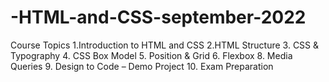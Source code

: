 # -HTML-and-CSS-september-2022
Course Topics 1.Introduction to HTML and CSS  2.HTML Structure 3. CSS &amp; Typography 4. CSS Box Model 5. Position &amp; Grid 6. Flexbox 8. Media Queries 9. Design to Code – Demo Project 10. Exam Preparation
